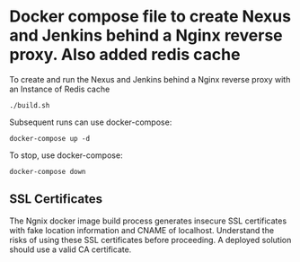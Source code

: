 #  Docker compose file to create Nexus and Jenkins behind a Nginx reverse proxy. Also added redis cache

To create and run the Nexus and Jenkins behind a Nginx reverse proxy with an Instance of Redis cache

```
./build.sh
```

Subsequent runs can use docker-compose:

```
docker-compose up -d
```

To stop, use docker-compose:

```
docker-compose down
```

## SSL Certificates

The Ngnix docker image build process generates insecure SSL certificates with fake location information and CNAME of localhost. Understand the risks of using these SSL certificates before proceeding. A deployed solution should use a valid CA certificate.
